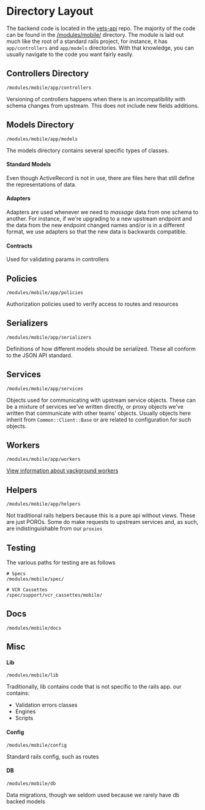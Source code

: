 # Directory Layout

The backend code is located in the [vets-api](https://github.com/department-of-veterans-affairs/vets-api]) repo. The
majority of the code can be found in the [/modules/mobile/](https://github.com/department-of-veterans-affairs/vets-api/tree/1721381f3ca2c3ca65f5be8dbbcf4886f02e067d/modules/mobile)
directory. The module is laid out much like the root of a standard rails project, for instance, it has `app/controllers` and
`app/models` directories. With that knowledge, you can usually navigate to the code you want fairly easily.

## Controllers Directory
```
/modules/mobile/app/controllers  
```
Versioning of controllers happens when there is an incompatibility with schema changes from upstream. This does not
include new fields additions.

## Models Directory
```
/modules/mobile/app/models  
```
The models directory contains several specific types of classes.

#### Standard Models
Even though ActiveRecord is not in use, there are files here that still define the representations of data.

#### Adapters 
Adapters are used whenever we need to _massage_ data from one schema to another. For instance, if we're upgrading to a new
upstream endpoint and the data from the new endpoint changed names and/or is in a different format, we use adapters
so that the new data is backwards compatible.

#### Contracts
Used for validating params in controllers

## Policies
```
/modules/mobile/app/policies
```
Authorization policies used to verify access to routes and resources

## Serializers
```
/modules/mobile/app/serializers
```
Definitions of how different models should be serialized. These all conform to the JSON API standard.

## Services
```
/modules/mobile/app/services
```
Objects used for communicating with upstream service objects. These can be a mixture of services we've written directly,
or proxy objects we've written that communicate with other teams' objects. Usually objects here inherit from
`Common::Client::Base` or are related to configuration for such objects.

## Workers

```
/modules/mobile/app/workers
```

[View information about vackground workers](https://department-of-veterans-affairs.github.io/va-mobile-app/docs/Engineering/BackEnd/Architecture/BackgroundWorkersAndCaching)

## Helpers
```
/modules/mobile/app/helpers
```
Not traditional rails helpers because this is a pure api without views. These are just POROs. Some do make requests
to upstream services and, as such, are indistinguishable from our `proxies`

## Testing
The various paths for testing are as follows
```
# Specs
/modules/mobile/spec/

# VCR Cassettes
/spec/support/vcr_cassettes/mobile/
```

## Docs
```
/modules/mobile/docs
```

## Misc
#### Lib
```
/modules/mobile/lib
```
Traditionally, lib contains code that is not specific to the rails app. our contains:
 - Validation errors classes 
 - Engines
 - Scripts

#### Config
```
/modules/mobile/config
```
Standard rails config, such as routes

#### DB
```
/modules/mobile/db
```
Data migrations, though we seldom used because we rarely have db backed models
